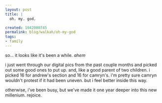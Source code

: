 ```yaml
--- 
layout: post
title: |
  oh. my. god.

created: 1042080745
permalink: blog/walkah/oh-my-god
tags: 
- family
---
```

<!--timestamp:1042080745:-->

so... it looks like it's been a while. *ahem*



i just went through our digital pics from the past couple months and picked out some good ones to put up. and, like a good parent of two children. i picked 16 for andrew's section and 16 for camryn's. i'm pretty sure camryn wouldn't protest if it had been uneven. but i feel better inside this way.



otherwise, i've been busy, but we've made it one year deeper into this new millenium. rejoice.
